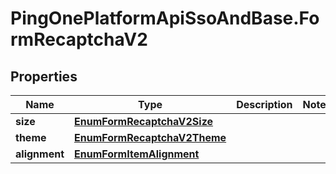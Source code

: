 # PingOnePlatformApiSsoAndBase.FormRecaptchaV2

## Properties

Name | Type | Description | Notes
------------ | ------------- | ------------- | -------------
**size** | [**EnumFormRecaptchaV2Size**](EnumFormRecaptchaV2Size.md) |  | 
**theme** | [**EnumFormRecaptchaV2Theme**](EnumFormRecaptchaV2Theme.md) |  | 
**alignment** | [**EnumFormItemAlignment**](EnumFormItemAlignment.md) |  | 



